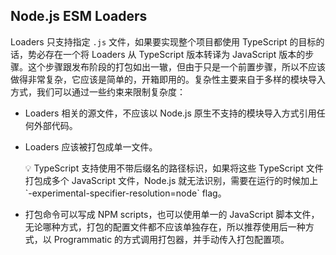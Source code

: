 ## Node.js ESM Loaders

Loaders 只支持指定 `.js` 文件，如果要实现整个项目都使用 TypeScript 的目标的话，势必存在一个将 Loaders 从 TypeScript 版本转译为 JavaScript 版本的步骤。这个步骤跟发布阶段的打包如出一辙，但由于只是一个前置步骤，所以不应该做得非常复杂，它应该是简单的，开箱即用的。复杂性主要来自于多样的模块导入方式，我们可以通过一些约束来限制复杂度：

- Loaders 相关的源文件，不应该以 Node.js 原生不支持的模块导入方式引用任何外部代码。
- Loaders 应该被打包成单一文件。

    <aside>
    💡 TypeScript 支持使用不带后缀名的路径标识，如果将这些 TypeScript 文件打包成多个 JavaScript 文件，Node.js 就无法识别，需要在运行的时候加上 `-experimental-specifier-resolution=node` flag。

    </aside>

- 打包命令可以写成 NPM scripts，也可以使用单一的 JavaScript 脚本文件，无论哪种方式，打包的配置文件都不应该单独存在，所以推荐使用后一种方式，以 Programmatic 的方式调用打包器，并手动传入打包配置项。
